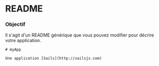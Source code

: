 # README
### Objectif

Il s'agit d'un README générique que vous pouvez modifier pour décrire votre application.

<docmeta name="displayName" value="README.md">

```
# myApp

Une application [Sails](http://sailsjs.com)

```
